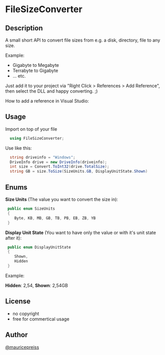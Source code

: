 
# FileSizeConverter
## Description
A small short API to convert file sizes from e.g. a disk, directory, file to any size.

Example:
- Gigabyte to Megabyte
- Terrabyte to Gigabyte
- ...
etc.

Just add it to your project via "Right Click > References > Add Reference", then select the DLL and happy converting. ;)

How to add a reference in Visual Studio:



## Usage

Import on top of your file

```csharp
  using FileSizeConverter;
```

Use like this:

```csharp
  string driveinfo = "Windows";
  DriveInfo drive = new DriveInfo(driveinfo);
  int size = Convert.ToInt32(drive.TotalSize);
  string GB = size.ToSize(SizeUnits.GB, DisplayUnitState.Shown)
```

## Enums
**Size Units** (The value you want to convert the size in):
```csharp
 public enum SizeUnits
 {
    Byte, KB, MB, GB, TB, PB, EB, ZB, YB
 }
```

**Display Unit State** (You want to have only the value or with it's unit state after it):
```csharp
 public enum DisplayUnitState
 {
    Shown,
    Hidden
 }
```
Example:

**Hidden**: 2,54,
**Shown**: 2,54GB

## License
- no copyright
- free for commertical usage

## Author

[@mauricepreiss](https://www.github.com/mauricepreiss)
